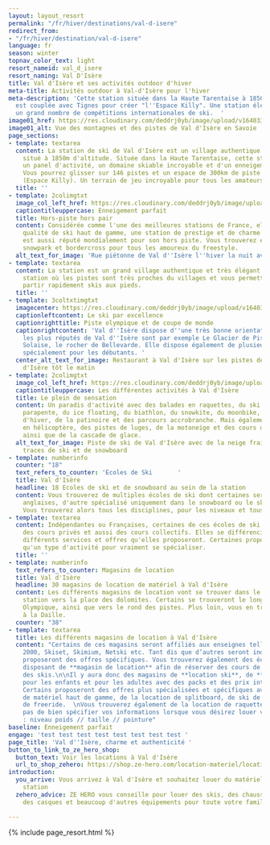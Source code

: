 ```yaml
---
layout: layout_resort
permalink: "/fr/hiver/destinations/val-d-isere"
redirect_from:
- "/fr/hiver/destination/val-d-isere"
language: fr
season: winter
topnav_color_text: light
resort_nameid: val_d_isere
resort_naming: Val D'Isère
title: Val d'Isère et ses activités outdoor d'hiver
meta-title: Activités outdoor à Val-d'Isère pour l'hiver
meta-description: 'Cette station située dans la Haute Tarentaise à 1850m d''altitude
  est couplée avec Tignes pour créer "l''Espace Killy". Une station élégante qui accueille
  un grand nombre de compétitions internationales de ski.  '
image01_href: https://res.cloudinary.com/deddrj0yb/image/upload/v1640338305/website/resorts/val-d-isere/yann-allegre-jk9B7M0OSnE-unsplash_i5yqk3.jpg
image01_alt: Vue des montagnes et des pistes de Val d'Isère en Savoie
page_sections:
- template: textarea
  content: La station de ski de Val d'Isère est un village authentique et très élégant
    situé à 1850m d'altitude. Située dans la Haute Tarentaise, cette station offre
    un panel d'activité, un domaine skiable incroyable et d'un enneigement exceptionnel.
    Vous pourrez glisser sur 146 pistes et un espace de 300km de piste relié à Tignes
    (Espace Killy). Un terrain de jeu incroyable pour tous les amateurs de ski.
  title: ''
- template: 2colimgtxt
  image_col_left_href: https://res.cloudinary.com/deddrj0yb/image/upload/v1640338319/website/resorts/val-d-isere/kamala-bright-HqknZ4LufDE-unsplash_swsl2n.jpg
  captiontitleuppercase: Enneigement parfait
  title: Hors-piste hors pair
  content: Considérée comme l'une des meilleures stations de France, elle offre une
    qualité de ski haut de gamme, une station de prestige et de charme. Son domaine
    est aussi réputé mondialement pour son hors piste. Vous trouverez également des
    snowpark et bordercross pour tous les amoureux du freestyle.
  alt_text_for_image: 'Rue piétonne de Val d''Isère l''hiver la nuit avec des piétons '
- template: textarea
  content: La station est un grand village authentique et très élégant. C'est une
    station où les pistes sont très proches du villages et vous permettes alors de
    partir rapidement skis aux pieds.
  title: ''
- template: 3coltxtimgtxt
  imagecenter: https://res.cloudinary.com/deddrj0yb/image/upload/v1640338304/website/resorts/val-d-isere/yann-allegre-K--ihYGUN_o-unsplash_jmukuc.jpg
  captionleftcontent: Le ski par excellence
  captionrighttitle: Piste olympique et de coupe de monde
  captionrightcontent: 'Val d''Isère dispose d''une très bonne orientation. Les secteurs
    les plus réputés de Val d''Isère sont par exemple Le Glacier de Pissaillas, La
    Solaise, le rocher de Bellevarde. Elle dispose également de plusieurs espace dédiées
    spécialement pour les débutants. '
  center_alt_text_for_image: Restaurant à Val d'Isère sur les pistes de ski de val
    d'Isère tôt le matin
- template: 2colimgtxt
  image_col_left_href: https://res.cloudinary.com/deddrj0yb/image/upload/v1640338328/website/resorts/val-d-isere/tim-arnold-8MvJLXVBAWg-unsplash_vxmah1.jpg
  captiontitleuppercase: Les différentes activités à Val d'Isère
  title: Le plein de sensation
  content: Un paradis d'activité avec des balades en raquettes, du ski de fond, du
    parapente, du ice floating, du biathlon, du snowkite, du moonbike, de l'équitation
    d'hiver, de la patinoire et des parcours accrobranche. Mais également des tours
    en hélicoptère, des pistes de luges, de la motoneige et des cours de pilotage
    ainsi que de la cascade de glace.
  alt_text_for_image: Piste de ski de Val d'Isère avec de la neige fraiche et des
    traces de ski et de snowboard
- template: numberinfo
  counter: "18"
  text_refers_to_counter: 'Ecoles de Ski       '
  title: Val d'Isère
  headline: 18 Ecoles de ski et de snowboard au sein de la station
  content: Vous trouverez de multiples écoles de ski dont certaines seront spécialement
    anglaises, d'autre spécialisé uniquement dans le snowboard ou le ski de randonnée.
    Vous trouverez alors tous les disciplines, pour les niveaux et tous les goûts.
- template: textarea
  content: Indépendantes ou Françaises, certaines de ces écoles de ski proposeront
    des cours privés et aussi des cours collectifs. Elles se différencieront par les
    différents services et offres qu'elles proposeront. Certaines proposeront également
    qu'un type d'activité pour vraiment se spécialiser.
  title: ''
- template: numberinfo
  text_refers_to_counter: Magasins de location
  title: Val d'Isère
  headline: 30 magasins de location de matériel à Val d'Isère
  content: Les différents magasins de location vont se trouver dans le centre de la
    station vers la place des dolomites. Certains se trouveront le long de l'avenue
    Olympique, ainsi que vers le rond des pistes. Plus loin, vous en trouverez également
    à la Daille.
  counter: "38"
- template: textarea
  title: Les différents magasins de location à Val d'Isère
  content: "Certains de ces magasins seront affiliés aux enseignes telles que Sport
    2000, Skiset, Skimium, Netski etc. Tant dis que d’autres seront indépendants et
    proposeront des offres spécifiques. Vous trouverez également des écoles de ski
    disposant de **magasin de location** afin de réserver des cours de ski et de louer
    des skis.\n\nIl y aura donc des magasins de **location ski**, de **location snowboard**
    pour les enfants et pour les adultes avec des packs et des prix intéressants.
    Certains proposeront des offres plus spécialisées et spécifiques avec de la location
    de matériel haut de gamme, de la location de splitboard, de ski de randonnée et
    de freeride.  \nVous trouverez également de la location de raquette et de luge.\n\nN’oubliez
    pas de bien spécifier vos informations lorsque vous désirez louer votre matériel
    : niveau poids // taille // pointure"
baseline: Enneigement parfait
engage: 'test test test test test test test test '
page_title: 'Val d''Isère, charme et authenticité '
button_to_link_to_ze_hero_shop:
  button_text: Voir les locations à Val d'Isère
  url_to_shop_zehero: https://shop.ze-hero.com/location-materiel/location-ski/location-ski-enfant?station=val-disere&equipmentslug=%2Flocation-ski&rental_quality=0&oldslug=%2Flocation-ski&subslug=%2Flocation-ski-adulte&start-date=25%2F12%2F2021&number_rental_days=1
introduction:
  you_arrive: Vous arrivez à Val d'Isère et souhaitez louer du matériel dans cette
    station
  zehero_advice: ZE HERO vous conseille pour louer des skis, des chaussures de ski,
    des casques et beaucoup d'autres équipements pour toute votre famille

---
```

{% include page_resort.html %}